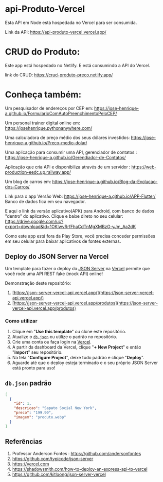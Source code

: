 # api-Produto-Vercel
Esta API em Node está hospedada no Vercel para ser consumida.

Link da API: https://api-produto-vercel.vercel.app/

# CRUD do Produto:
Este app está hospedado no Netlify. E está consumindo a API do Vercel.

link do CRUD: https://crud-produto-preco.netlify.app/

# Conheça também:

Um pesquisador de endereços por CEP em: https://jose-henrique-a.github.io/FormularioComAutoPreenchimentoPeloCEP/

Um personal trainer digital online em: https://josehenrique.pythonanywhere.com/

Uma calculadora de preço médio dos seus dólares investidos: https://jose-henrique-a.github.io/Preco-medio-dolar/

Uma aplicação para consumir uma API, gerenciador de contatos : https://jose-henrique-a.github.io/Gerendiador-de-Contatos/

Aplicação que cria API e disponibiliza através de um servidor : https://web-production-eedc.up.railway.app/

Um blog de carros em: https://jose-henrique-a.github.io/Blog-da-Evolucao-dos-Carros/

Link para o app Versão Web: https://jose-henrique-a.github.io/APP-Flutter/ Banco de dados fica em seu navegador.

E aqui o link da versão aplicativo(APK) para Android, com banco de dados "dentro" do aplicativo. Clique e baixe direto no seu celular: https://drive.google.com/uc?export=download&id=1OKlwvRrfFhaCdTnMgXMBzG-yJm_Aa2dK 

Como este app está fora da Play Store, você precisa conceder permissões em seu celular para baixar aplicativos de fontes externas.

## Deploy do JSON Server na Vercel

Um template para fazer o deploy do [JSON Server](https://github.com/typicode/json-server) na [Vercel](https://vercel.com) permite que você rode uma API REST fake (mock API) online!

Demonstração deste repositório: 

1. [https://json-server-vercel-api.vercel.app/](https://json-server-vercel-api.vercel.app/)
2. [https://json-server-vercel-api.vercel.app/produtos](https://json-server-vercel-api.vercel.app/produtos)

### Como utilizar

1. Clique em "**Use this template**" ou clone este repositório.
2. Atualize o [`db.json`](./db.json) ou utilize o padrão no repositório.
3. Crie uma conta ou faça login na [Vercel](https://vercel.com).
4. A partir da dashboard da Vercel, clique "**+ New Project**" e então "**Import**" seu repositório.
5. Na tela "**Configure Project**", deixe tudo padrão e clique "**Deploy**".
6. Aguarde até que o deploy esteja terminado e o seu próprio JSON Server está pronto para uso!

## `db.json` padrão

```json
[
  {
    "id": 1,
    "descricao": "Sapato Social New York",
    "preco": "199.90",
    "imagem": "produto.webp"
  }
]
```

## Referências
1. Professor Anderson Fontes : https://github.com/andersonfontes
2. https://github.com/typicode/json-server
3. https://vercel.com
4. https://shadowsmith.com/how-to-deploy-an-express-api-to-vercel
5. https://github.com/kitloong/json-server-vercel
